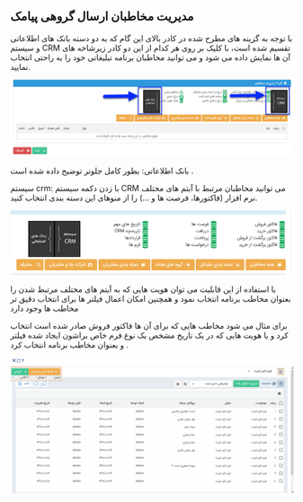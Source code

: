 ﻿##  مدیریت مخاطبان ارسال گروهی پیامک 


با توجه به گزینه های مطرح شده در کادر بالای این گام که به دو دسته بانک های اطلاعاتی و سیستم CRM تقسیم شده است، با کلیک بر روی هر کدام از این دو کادر زیرشاخه های آن ها نمایش داده می شود و می توانید مخاطبان برنامه تبلیغاتی خود را به راحتی انتخاب نمایید.  

![](advertise-tools110.jfif)

  بانک اطلاعاتی: بطور کامل جلوتر توضیح داده شده است .

 

سیستم crm:   با زدن دکمه سیستم CRM می توانید مخاطبان مرتبط با آیتم های مختلف نرم افزار (فاکتورها، فرصت ها و ...) را از منوهای این دسته بندی انتخاب کنید.

![](9.png)

با استفاده از این قابلیت می توان هویت هایی که به آیتم های مختلف مرتبط شدن  را بعنوان مخاطب برنامه انتخاب نمود و همچنین امکان اعمال فیلتر ها برای انتخاب دقیق تر مخاطب ها وجود دارد

برای مثال می شود مخاطب هایی که برای آن ها فاکتور فروش صادر شده است  انتخاب کرد و یا هویت هایی که در یک تاریخ مشخص یک نوع فرم خاص براشون ایجاد شده فیلتر و بعنوان مخاطب برنامه انتخاب کرد .

 ![](10.png)
 
 
